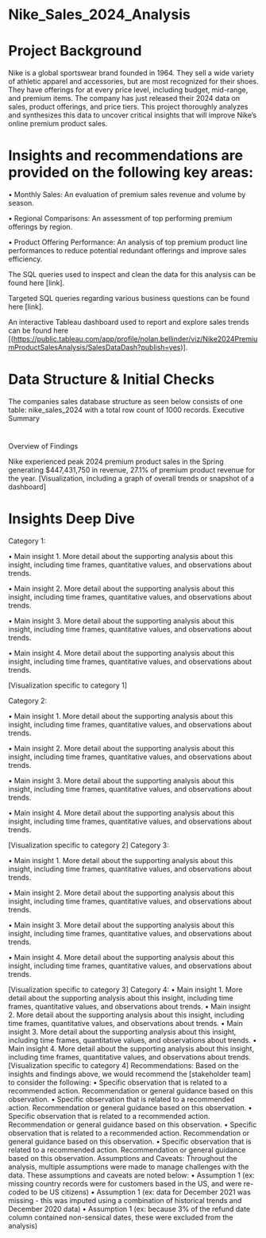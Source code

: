 # Nike_Sales_2024_Analysis

# Project Background

Nike is a global sportswear brand founded in 1964. They sell a wide variety of athletic apparel and accessories, but are most recognized for their shoes. They have offerings for at every price level, including budget, mid-range, and premium items. 
The company has just released their 2024 data on sales, product offerings, and price tiers. This project thoroughly analyzes and synthesizes this data to uncover critical insights that will improve Nike’s online premium product sales.

# Insights and recommendations are provided on the following key areas:
•	Monthly Sales: An evaluation of premium sales revenue and volume by season. 

•	Regional Comparisons: An assessment of top performing premium offerings by region.

•	Product Offering Performance: An analysis of top premium product line performances to reduce potential redundant offerings and improve sales efficiency. 

The SQL queries used to inspect and clean the data for this analysis can be found here [link].

Targeted SQL queries regarding various business questions can be found here [link].

An interactive Tableau dashboard used to report and explore sales trends can be found here [(https://public.tableau.com/app/profile/nolan.bellinder/viz/Nike2024PremiumProductSalesAnalysis/SalesDataDash?publish=yes)].

# Data Structure & Initial Checks

The companies sales database structure as seen below consists of one table: nike_sales_2024 with a total row count of 1000 records. 
Executive Summary
# 
Overview of Findings

Nike experienced peak 2024 premium product sales in the Spring generating $447,431,750 in revenue, 27.1% of premium product revenue for the year.
[Visualization, including a graph of overall trends or snapshot of a dashboard]

# Insights Deep Dive
Category 1:

•	Main insight 1. More detail about the supporting analysis about this insight, including time frames, quantitative values, and observations about trends.

•	Main insight 2. More detail about the supporting analysis about this insight, including time frames, quantitative values, and observations about trends.

•	Main insight 3. More detail about the supporting analysis about this insight, including time frames, quantitative values, and observations about trends.

•	Main insight 4. More detail about the supporting analysis about this insight, including time frames, quantitative values, and observations about trends.

[Visualization specific to category 1]

Category 2:

•	Main insight 1. More detail about the supporting analysis about this insight, including time frames, quantitative values, and observations about trends.

•	Main insight 2. More detail about the supporting analysis about this insight, including time frames, quantitative values, and observations about trends.

•	Main insight 3. More detail about the supporting analysis about this insight, including time frames, quantitative values, and observations about trends.

•	Main insight 4. More detail about the supporting analysis about this insight, including time frames, quantitative values, and observations about trends.

[Visualization specific to category 2]
Category 3:

•	Main insight 1. More detail about the supporting analysis about this insight, including time frames, quantitative values, and observations about trends.

•	Main insight 2. More detail about the supporting analysis about this insight, including time frames, quantitative values, and observations about trends.

•	Main insight 3. More detail about the supporting analysis about this insight, including time frames, quantitative values, and observations about trends.

•	Main insight 4. More detail about the supporting analysis about this insight, including time frames, quantitative values, and observations about trends.

[Visualization specific to category 3]
Category 4:
•	Main insight 1. More detail about the supporting analysis about this insight, including time frames, quantitative values, and observations about trends.
•	Main insight 2. More detail about the supporting analysis about this insight, including time frames, quantitative values, and observations about trends.
•	Main insight 3. More detail about the supporting analysis about this insight, including time frames, quantitative values, and observations about trends.
•	Main insight 4. More detail about the supporting analysis about this insight, including time frames, quantitative values, and observations about trends.
[Visualization specific to category 4]
Recommendations:
Based on the insights and findings above, we would recommend the [stakeholder team] to consider the following:
•	Specific observation that is related to a recommended action. Recommendation or general guidance based on this observation.
•	Specific observation that is related to a recommended action. Recommendation or general guidance based on this observation.
•	Specific observation that is related to a recommended action. Recommendation or general guidance based on this observation.
•	Specific observation that is related to a recommended action. Recommendation or general guidance based on this observation.
•	Specific observation that is related to a recommended action. Recommendation or general guidance based on this observation.
Assumptions and Caveats:
Throughout the analysis, multiple assumptions were made to manage challenges with the data. These assumptions and caveats are noted below:
•	Assumption 1 (ex: missing country records were for customers based in the US, and were re-coded to be US citizens)
•	Assumption 1 (ex: data for December 2021 was missing - this was imputed using a combination of historical trends and December 2020 data)
•	Assumption 1 (ex: because 3% of the refund date column contained non-sensical dates, these were excluded from the analysis)

